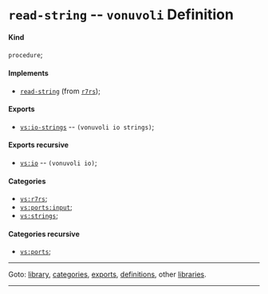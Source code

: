 

<a id='definition__vonuvoli__read-string'></a>

# `read-string` -- `vonuvoli` Definition


<a id='definition__vonuvoli__read-string__kind'></a>

#### Kind

`procedure`;


<a id='definition__vonuvoli__read-string__implements'></a>

#### Implements

 * [`read-string`](../../r7rs/definitions/read-string.md#definition__r7rs__read-string) (from [`r7rs`](../../r7rs/_index.md#library__r7rs));


<a id='definition__vonuvoli__read-string__exports'></a>

#### Exports

 * [`vs:io-strings`](../../vonuvoli/exports/vs_3a_io-strings.md#export__vonuvoli__vs_3a_io-strings) -- `(vonuvoli io strings)`;


<a id='definition__vonuvoli__read-string__exports-recursive'></a>

#### Exports recursive

 * [`vs:io`](../../vonuvoli/exports/vs_3a_io.md#export__vonuvoli__vs_3a_io) -- `(vonuvoli io)`;


<a id='definition__vonuvoli__read-string__categories'></a>

#### Categories

 * [`vs:r7rs`](../../vonuvoli/categories/vs_3a_r7rs.md#category__vonuvoli__vs_3a_r7rs);
 * [`vs:ports:input`](../../vonuvoli/categories/vs_3a_ports_3a_input.md#category__vonuvoli__vs_3a_ports_3a_input);
 * [`vs:strings`](../../vonuvoli/categories/vs_3a_strings.md#category__vonuvoli__vs_3a_strings);


<a id='definition__vonuvoli__read-string__categories-recursive'></a>

#### Categories recursive

 * [`vs:ports`](../../vonuvoli/categories/vs_3a_ports.md#category__vonuvoli__vs_3a_ports);

----

Goto: [library](../../vonuvoli/_index.md#library__vonuvoli), [categories](../../vonuvoli/categories/_index.md#toc__vonuvoli__categories), [exports](../../vonuvoli/exports/_index.md#toc__vonuvoli__exports), [definitions](../../vonuvoli/definitions/_index.md#toc__vonuvoli__definitions), other [libraries](../../_libraries.md#toc__libraries).

----

